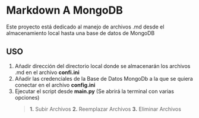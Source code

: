 # Markdown A MongoDB
Este proyecto está dedicado al manejo de archivos .md desde el almacenamiento local hasta una base de datos de MongoDB

## **USO**
1. Añadir dirección del directorio local donde se almacenarán los archivos .md en el archivo **confi.ini**
2. Añadir las credenciales de la Base de Datos MongoDb a la que se quiera conectar en el archivo **config.ini**
3. Ejecutar el script desde **main.py** (Se abrirá la terminal con varias opciones)
   > **1.** Subir Archivos **2.** Reemplazar Archivos **3.** Eliminar Archivos
